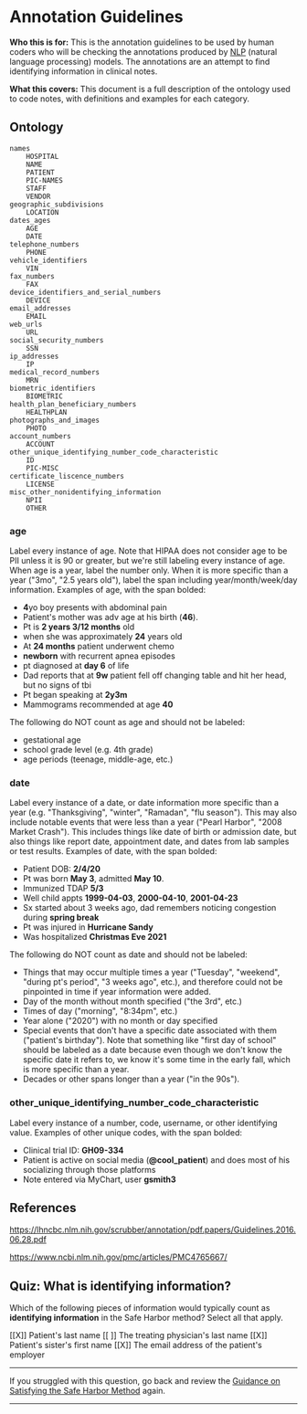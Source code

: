 <!--

author:   Rose Hartman
email:    hartmanr1@chop.edu
version: 0.0.0
language: en
narrator: UK English Female
mode: Textbook
title: Annotation Guidelines

comment:  

estimated_time_in_minutes: 30

@pre_reqs
None.
@end

@learning_objectives

- 

@end


@sets_you_up_for

@end

@depends_on_knowledge_available_in

@end

@version_history 
No previous versions.
@end

-->

# Annotation Guidelines

**Who this is for:** 
This is the annotation guidelines to be used by human coders who will be checking the annotations produced by [NLP](#nlp) (natural language processing) models. 
The annotations are an attempt to find identifying information in clinical notes. 

**What this covers:**
This document is a full description of the ontology used to code notes, with definitions and examples for each category.  

## Ontology

```
names
    HOSPITAL
    NAME
    PATIENT
    PIC-NAMES
    STAFF
    VENDOR
geographic_subdivisions
    LOCATION
dates_ages
    AGE
    DATE
telephone_numbers
    PHONE
vehicle_identifiers
    VIN
fax_numbers
    FAX
device_identifiers_and_serial_numbers
    DEVICE
email_addresses
    EMAIL
web_urls
    URL
social_security_numbers
    SSN
ip_addresses
    IP
medical_record_numbers
    MRN
biometric_identifiers
    BIOMETRIC
health_plan_beneficiary_numbers
    HEALTHPLAN
photographs_and_images
    PHOTO
account_numbers
    ACCOUNT
other_unique_identifying_number_code_characteristic
    ID
    PIC-MISC
certificate_liscence_numbers
    LICENSE
misc_other_nonidentifying_information
    NPII
    OTHER
```

### age

Label every instance of age. 
Note that HIPAA does not consider age to be PII unless it is 90 or greater, but we're still labeling every instance of age. 
When age is a year, label the number only. 
When it is more specific than a year ("3mo", "2.5 years old"), label the span including year/month/week/day information.
Examples of age, with the span bolded: 

- **4**yo boy presents with abdominal pain
- Patient's mother was adv age at his birth (**46**).
- Pt is **2 years 3/12 months** old
- when she was approximately **24** years old
- At **24 months** patient underwent chemo
- **newborn** with recurrent apnea episodes 
- pt diagnosed at **day 6** of life
- Dad reports that at **9w** patient fell off changing table and hit her head, but no signs of tbi
- Pt began speaking at **2y3m**
- Mammograms recommended at age **40**

The following do NOT count as age and should not be labeled:

- gestational age 
- school grade level (e.g. 4th grade)
- age periods (teenage, middle-age, etc.)

### date

Label every instance of a date, or date information more specific than a year (e.g. "Thanksgiving", "winter", "Ramadan", "flu season").
This may also include notable events that were less than a year ("Pearl Harbor", "2008 Market Crash").
This includes things like date of birth or admission date, but also things like report date, appointment date, and dates from lab samples or test results. 
Examples of date, with the span bolded:

- Patient DOB: **2/4/20**
- Pt was born **May 3**, admitted **May 10**. 
- Immunized TDAP **5/3**
- Well child appts **1999-04-03**, **2000-04-10**, **2001-04-23**
- Sx started about 3 weeks ago, dad remembers noticing congestion during **spring break**
- Pt was injured in **Hurricane Sandy**
- Was hospitalized **Christmas Eve 2021**

The following do NOT count as date and should not be labeled:

- Things that may occur multiple times a year ("Tuesday", "weekend", "during pt's period", "3 weeks ago", etc.), and therefore could not be pinpointed in time if year information were added.
- Day of the month without month specified ("the 3rd", etc.)
- Times of day ("morning", "8:34pm", etc.) 
- Year alone ("2020") with no month or day specified
- Special events that don't have a specific date associated with them ("patient's birthday"). Note that something like "first day of school" should be labeled as a date because even though we don't know the specific date it refers to, we know it's some time in the early fall, which is more specific than a year. 
- Decades or other spans longer than a year ("in the 90s").

### other_unique_identifying_number_code_characteristic

Label every instance of a number, code, username, or other identifying value. 
Examples of other unique codes, with the span bolded:

- Clinical trial ID: **GH09-334**
- Patient is active on social media (**@cool_patient**) and does most of his socializing through those platforms
- Note entered via MyChart, user **gsmith3**



## References

https://lhncbc.nlm.nih.gov/scrubber/annotation/pdf.papers/Guidelines.2016.06.28.pdf

https://www.ncbi.nlm.nih.gov/pmc/articles/PMC4765667/

## Quiz: What is identifying information?

Which of the following pieces of information would typically count as **identifying information** in the Safe Harbor method? 
Select all that apply.

[[X]] Patient's last name
[[ ]] The treating physician's last name
[[X]] Patient's sister's first name
[[X]] The email address of the patient's employer
****


If you struggled with this question, go back and review the [Guidance on Satisfying the Safe Harbor Method](https://www.hhs.gov/hipaa/for-professionals/privacy/special-topics/de-identification/index.html#safeharborguidance) again.

****
